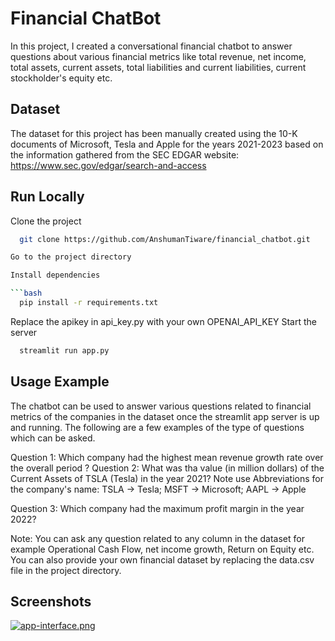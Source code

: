 
# Financial ChatBot
In this project, I created a conversational financial chatbot to answer questions about various financial metrics like total revenue, net income, total assets, current assets, total liabilities and current liabilities, current stockholder's equity etc. 





## Dataset
The dataset for this project has been manually created using the 10-K documents of Microsoft, Tesla and Apple for the years 2021-2023 based on the information gathered from the SEC EDGAR website:
https://www.sec.gov/edgar/search-and-access



## Run Locally

Clone the project

```bash
  git clone https://github.com/AnshumanTiware/financial_chatbot.git

Go to the project directory

Install dependencies

```bash
  pip install -r requirements.txt
```
Replace the apikey in api_key.py with your own OPENAI_API_KEY 
Start the server

```bash
  streamlit run app.py
```


## Usage Example
The chatbot can be used to answer various questions related to financial metrics of the companies in the dataset once the streamlit app server is up and running. The following are a few examples of the type of questions which can be asked.

Question 1: Which company had the highest mean revenue growth rate over the overall period ?
Question 2: What was tha value (in million dollars) of the Current Assets of TSLA (Tesla) in the year 2021? Note use Abbreviations for the company's name: TSLA -> Tesla; MSFT -> Microsoft; AAPL -> Apple

Question 3: Which company had the maximum profit margin in the year 2022?

Note: You can ask any question related to any column in the dataset for example Operational Cash Flow, net income growth, Return on Equity etc. You can also provide your own financial dataset by replacing the data.csv file in the project directory.


## Screenshots

[![app-interface.png](https://i.postimg.cc/7hQV13JX/app-interface.png)](https://postimg.cc/0KDDPJfJ)

